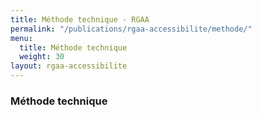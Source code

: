```yaml
---
title: Méthode technique - RGAA
permalink: "/publications/rgaa-accessibilite/methode/"
menu:
  title: Méthode technique
  weight: 30
layout: rgaa-accessibilite
---
```


### Méthode technique